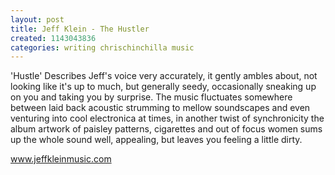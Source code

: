 ```yaml
---
layout: post
title: Jeff Klein - The Hustler
created: 1143043836
categories: writing chrischinchilla music
---
```


'Hustle' Describes Jeff's voice very accurately, it gently ambles about, not looking like it's up to much, but generally seedy, occasionally sneaking up on you and taking you by surprise. The music fluctuates somewhere between laid back acoustic strumming to mellow soundscapes and even venturing into cool electronica at times, in another twist of synchronicity the album artwork of paisley patterns, cigarettes and out of focus women sums up the whole sound well, appealing, but leaves you feeling a little dirty.

<a href='http://www.jeffkleinmusic.com' target='_blank'>www.jeffkleinmusic.com</a>
